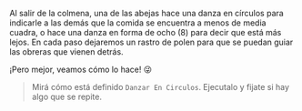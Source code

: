 Al salir de la colmena, una de las abejas hace una danza en círculos para indicarle a las demás que la comida se encuentra a menos de media cuadra, o hace una danza en forma de ocho (8) para decir que está más lejos. En cada paso dejaremos un rastro de polen para que se puedan guiar las obreras que vienen detrás. 

¡Pero mejor, veamos cómo lo hace! :stuck_out_tongue_winking_eye:

> Mirá cómo está definido `Danzar En Circulos`. Ejecutalo y fijate si hay algo que se repite.